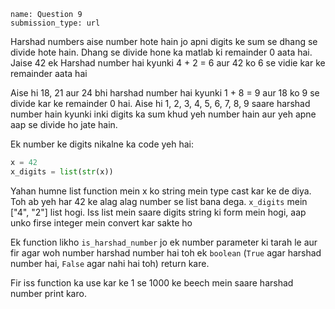 ```ngMeta
name: Question 9
submission_type: url
```

Harshad numbers aise number hote hain jo apni digits ke sum se dhang se divide hote hain. Dhang se divide hone ka matlab ki remainder 0 aata hai. Jaise 42 ek Harshad number hai kyunki 4 + 2 = 6 aur 42 ko 6 se vidie kar ke remainder aata hai

Aise hi 18, 21 aur 24 bhi harshad number hai kyunki 1 + 8 = 9 aur 18 ko 9 se divide kar ke remainder 0 hai. Aise hi 1, 2, 3, 4, 5, 6, 7, 8, 9 saare harshad number hain kyunki inki digits ka sum khud yeh number hain aur yeh apne aap se divide ho jate hain.

Ek number ke digits nikalne ka code yeh hai:

```python
x = 42
x_digits = list(str(x))
```

Yahan humne list function mein x ko string mein type cast kar ke de diya. Toh ab yeh har 42 ke alag alag number se list bana dega. `x_digits` mein ["4", "2"] list hogi. Iss list mein saare digits string ki form mein hogi, aap unko firse integer mein convert kar sakte ho


Ek function likho `is_harshad_number` jo ek number parameter ki tarah le aur fir agar woh number harshad number hai toh ek `boolean` (`True` agar harshad number hai, `False` agar nahi hai toh) return kare.

Fir iss function ka use kar ke 1 se 1000 ke beech mein saare harshad number print karo.

